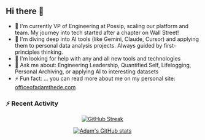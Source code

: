 ## Hi there 👋

- 🔭 I'm currently VP of Engineering at Possip, scaling our platform and team. My journey into tech started after a chapter on Wall Street!
- 🌱 I'm diving deep into AI tools (like Gemini, Claude, Cursor) and applying them to personal data analysis projects. Always guided by first-principles thinking.
- 🤔 I'm looking for help with any and all new tools and technologies
- 💬 Ask me about: Engineering Leadership, Quantified Self, Lifelogging, Personal Archiving, or applying AI to interesting datasets
- ⚡ Fun fact: ... you can read more about me on my personal site: [officeofadamthede.com](https://officeofadamthede.com)

### :zap: Recent Activity

<!--START_SECTION:activity-->

<p align="center">
  <a href="https://git.io/streak-stats"><img src="https://github-readme-streak-stats.herokuapp.com?user=adamthede&theme=dark" alt="GitHub Streak"></a>
</p>
<p align="center">
  <a href="https://github.com/anuraghazra/github-readme-stats"><img src="https://github-readme-stats-adam-thedes-projects.vercel.app/api?username=adamthede&theme=dark&show_icons=true&show=reviews&include_orgs=true&rank_icon=github" alt="Adam's GitHub stats"></a>
</p>
